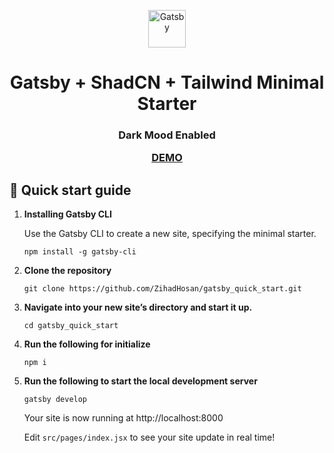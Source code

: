<p align="center">
  <a href="https://www.gatsbyjs.com/?utm_source=starter&utm_medium=readme&utm_campaign=minimal-starter">
    <img alt="Gatsby" src="https://www.gatsbyjs.com/Gatsby-Monogram.svg" width="60" />
  </a>
</p>
<h1 align="center">
  Gatsby + ShadCN + Tailwind Minimal Starter
</h1>
<h3 align="center">Dark Mood Enabled</h3? <br/>

[DEMO](https://gatsby-lovat-three.vercel.app/)

## 🚀 Quick start guide

1.  **Installing Gatsby CLI**

    Use the Gatsby CLI to create a new site, specifying the minimal starter.

    ```shell
    npm install -g gatsby-cli
    ```

2.  **Clone the repository**

    ```shell
    git clone https://github.com/ZihadHosan/gatsby_quick_start.git

    ```

3.  **Navigate into your new site’s directory and start it up.**

    ```shell
    cd gatsby_quick_start

    ```

4.  **Run the following for initialize**

    ```shell
    npm i

    ```

5.  **Run the following to start the local development server**

    ```shell
    gatsby develop

    ```

    Your site is now running at http://localhost:8000

    Edit `src/pages/index.jsx` to see your site update in real time!

